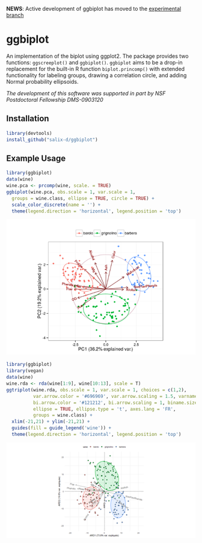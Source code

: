 <!-- README.md is generated from README.Rmd. Please edit that file -->

**NEWS**: Active development of ggbiplot has moved to the [experimental branch](https://github.com/vqv/ggbiplot/tree/experimental)

ggbiplot
========

An implementation of the biplot using ggplot2. The package provides two functions: `ggscreeplot()` and `ggbiplot()`. `ggbiplot` aims to be a drop-in replacement for the built-in R function `biplot.princomp()` with extended functionality for labeling groups, drawing a correlation circle, and adding Normal probability ellipsoids.

*The development of this software was supported in part by NSF Postdoctoral Fellowship DMS-0903120*

Installation
------------

``` r
library(devtools)
install_github("salix-d/ggbiplot")
```

Example Usage
-------------

``` r
library(ggbiplot)
data(wine)
wine.pca <- prcomp(wine, scale. = TRUE)
ggbiplot(wine.pca, obs.scale = 1, var.scale = 1,
  groups = wine.class, ellipse = TRUE, circle = TRUE) +
  scale_color_discrete(name = '') +
  theme(legend.direction = 'horizontal', legend.position = 'top')
```

![](README-wine-example-1.png)

``` r
library(ggbiplot)
library(vegan)
data(wine)
wine.rda <- rda(wine[1:9], wine[10:13], scale = T)
ggtriplot(wine.rda, obs.scale = 1, var.scale = 1, choices = c(1,2), 
          var.arrow.color = '#696969', var.arrow.scaling = 1.5, varname.size = 4, 
          bi.arrow.color = '#121212', bi.arrow.scaling = 1, biname.size = 5, 
          ellipse = TRUE, ellipse.type = 't', axes.lang = 'FR',
          groups = wine.class) +
  xlim(-21,21) + ylim(-21,21) +
  guides(fill = guide_legend('wine')) +
  theme(legend.direction = 'horizontal', legend.position = 'top')
  ```
  ![](README-wine-example-2.png)
